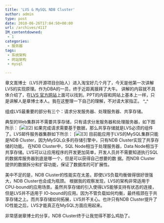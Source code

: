 ```yaml
---
title: 'LVS & MySQL NDB Cluster'
author: admin
type: post
date: 2010-06-26T17:04:50+00:00
url: /archives/4117
IM_contentdowned:
 - 1
categories:
 - 服务器
tags:
 - 系统架构
 - 网站架构
 - mysql

---
```

章文嵩博士（LVS开源项目创始人）进入淘宝好几个月了，今天是他第一次讲解LVS的实现原理。作为DBA的一员，终于近距离膜拜了大牛。
讲解的内容就不具体介绍了，在[LVS 官方网站][1]上面可以找到。PPT的内容和网站上基本上一样，只是讲解人是章博士本人。我在这整理一下自己的理解，不对请大家指正。 ^_^

组成LVS最重要的部分有三个：请求分发服务器、处理服务器、共享存储。

典型的Web集群并不需要共享存储，只有请求分发服务器和处理服务器，如下图所示：
[![](https://blogstatic.haohtml.com//uploads/2023/09/LVS_WEB-300x245.jpg)][2]
如果完成请求需要基于数据，那么共享存储就是LVS必须的组件了。LVS邮件服务器集群如下所示：
[![](https://blogstatic.haohtml.com//uploads/2023/09/LVS_MAIL.jpg)][3]
目前能应用于LVS的MySQL集群只能是NDB Cluster，因为MySQL众多的存储引擎中，只有NDB Cluster实现了共享存储的功能。
在NDB Cluster中，SQL Node相当于处理服务器，Data Node相当于共享存储。LVS可以让应用程序的开发更加简单，开发人员并不需要知道执行SQL的数据库服务器到底是哪一个，但是可以获得自己想要的数 据。而NDB Cluster提供的数据拆分和扩容功能，保证了数据库的可扩展性。

美中不足的是，NDB Cluster的性能实在太差。即使LVS负载均衡做得很好很强大，NDB Cluster也会成为瓶颈。
根据我的观察发现，LVS的架构非常适用于CPU-bound的应用场景。虽然共享存储的引入使得LVS能够支持有状态的连接，但是LVS并不适用于 IO-bound的应用。因为不管负载如何均衡，最终瓶颈在于共享存储之上。而共享存储如何拓展，LVS并不关心。也许只有NDB Cluster提升了IO性能之后，LVS才能真正在MySQL方面应用起来。

非常感谢章博士的分享，NDB Cluster终于让我觉得不那么鸡肋了。

[1]: http://www.linuxvirtualserver.org/whatis.html
